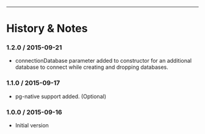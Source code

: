 
---------------------------------------

History & Notes
================
### 1.2.0 / 2015-09-21
* connectionDatabase parameter added to constructor for an additional database to connect while creating and dropping
databases.

### 1.1.0 / 2015-09-17
* pg-native support added. (Optional)

### 1.0.0 / 2015-09-16
* Initial version
